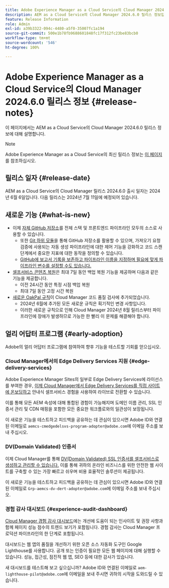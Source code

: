 ```yaml
---
title: Adobe Experience Manager as a Cloud Service의 Cloud Manager 2024.6.0 릴리스 정보
description: AEM as a Cloud Service의 Cloud Manager 2024.6.0 릴리스 정보입니다.
feature: Release Information
role: Admin
exl-id: a39b3322-094c-4480-a5f0-35007fc1a194
source-git-commit: 500e1b78fb9688601848fc17f312fc23be83bcb0
workflow-type: tm+mt
source-wordcount: '546'
ht-degree: 100%

---
```


# Adobe Experience Manager as a Cloud Service의 Cloud Manager 2024.6.0 릴리스 정보 {#release-notes}

이 페이지에서는 AEM as a Cloud Service의 Cloud Manager 2024.6.0 릴리스 정보에 대해 설명합니다.

>[!NOTE]
>
>Adobe Experience Manager as a Cloud Service의 최신 릴리스 정보는 [이 페이지](/help/release-notes/release-notes-cloud/release-notes-current.md)를 참조하십시오.

## 릴리스 일자 {#release-date}

AEM as a Cloud Service의 Cloud Manager 릴리스 2024.6.0 출시 일자는 2024년 6월 6일입니다. 다음 릴리스는 2024년 7월 11일에 예정되어 있습니다.

## 새로운 기능 {#what-is-new}

* 이제 [자체 GitHub 저장소](/help/implementing/cloud-manager/managing-code/private-repositories.md)를 전체 스택 및 프론트엔드 파이프라인 모두의 소스로 사용할 수 있습니다.
   * 또한 [Git 하위 모듈](/help/implementing/cloud-manager/managing-code/git-submodules.md)을 통해 GitHub 저장소를 활용할 수 있으며, 가져오기 요청 검증에 사용되는 자동 생성 파이프라인에 대한 제어 기능을 강화하고 코드 스캔 단계에서 중요한 지표에 대한 동작을 정의할 수 있습니다.
   * [GitHub에 보고서 기록을 보존하고 파이프라인 이름을 지정하며 필요에 맞게 파이프라인 변수를 설정할 수도 있습니다.](/help/implementing/cloud-manager/managing-code/github-check-config.md)
* [셀프서비스 콘텐츠 복원](/help/operations/restore.md)은 최대 7일 동안 백업 복원 기능을 제공하며 다음과 같은 기능을 제공합니다.
   * 이전 24시간 동안 특정 시점 백업 복원
   * 최대 7일 동안 고정 시간 복원
* [새로운 OakPal 규칙](/help/implementing/cloud-manager/custom-code-quality-rules.md#oakpal-ui-content-package)이 Cloud Manager 코드 품질 검사에 추가되었습니다.
   * 2024년 6월에 추가된 모든 새로운 규칙은 획기적인 변경 사항입니다.
   * 이러한 새로운 규칙으로 인해 Cloud Manager 2024년 8월 릴리스부터 파이프라인에 장애가 발생하므로 가능한 한 빨리 이 문제를 해결해야 합니다.

## 얼리 어답터 프로그램 {#early-adoption}

Adobe의 얼리 어답터 프로그램에 참여하여 향후 기능을 테스트할 기회를 얻으십시오.

### Cloud Manager에서의 Edge Delivery Services 지원 {#edge-delivery-services}

Adobe Experience Manager Sites의 일부로 Edge Delivery Services에 라이선스를 부여한 경우, [이제 Cloud Manager에서 Edge Delivery Services를 직접 사이트에 온보딩하고](/help/implementing/cloud-manager/edge-delivery/introduction-to-edge-delivery-services.md) 안내식 셀프서비스 경험을 사용하여 라이브로 전환할 수 있습니다.

이를 통해 모든 AEM 속성에 대해 통합된 경험이 가능해지며 도메인 이름 관리, SSL 인증서 관리 및 CDN 매핑을 포함한 모든 중요한 워크플로와의 일관성이 보장됩니다.

이 새로운 기능을 테스트하고 피드백을 공유하는 데 관심이 있으시면 Adobe ID와 연결된 이메일로 `aemcs-cmedgedelsvs-program-adopter@adobe.com`에 이메일 주소를 보내 주십시오.

### DV(Domain Validated) 인증서

이제 Cloud Manager를 통해 [DV(Domain Validated) SSL 인증서를 셀프서비스로 생성하고 관리할 수 있습니다.](/help/implementing/cloud-manager/managing-ssl-certifications/add-ssl-certificate.md) 이를 통해 귀하의 온라인 비즈니스를 위한 안전한 웹 사이트를 구축할 수 있는 가장 빠르고 쉬우며 비용 효율적인 솔루션이 제공됩니다.

이 새로운 기능을 테스트하고 피드백을 공유하는 데 관심이 있으시면 Adobe ID와 연결된 이메일로 `Grp-aemcs-dv-dert-adopter@adobe.com`에 이메일 주소를 보내 주십시오.

### 경험 감사 대시보드 {#experience-audit-dashboard}

[Cloud Manager 경험 감사 대시보드](/help/implementing/cloud-manager/experience-audit-dashboard.md)에는 개선에 도움이 되는 인사이트 및 권장 사항과 함께 페이지 성능 점수의 트렌드 보기가 포함됩니다. 경험 감사는 Cloud Manager 프로덕션 파이프라인의 한 단계로 포함됩니다.

대시보드는 웹 앱의 품질을 개선하기 위한 오픈 소스 자동화 도구인 Google Lighthouse를 사용합니다. 공개 또는 인증이 필요한 모든 웹 페이지에 대해 실행할 수 있습니다. 성능, 접근성, 점진적 웹 앱, SEO 등에 대한 감사가 있습니다.

새 대시보드를 테스트해 보고 싶으십니까? Adobe ID와 연결된 이메일로 `aem-lighthouse-pilot@adobe.com`에 이메일을 보내 주시면 귀하의 시작을 도와드릴 수 있습니다.
